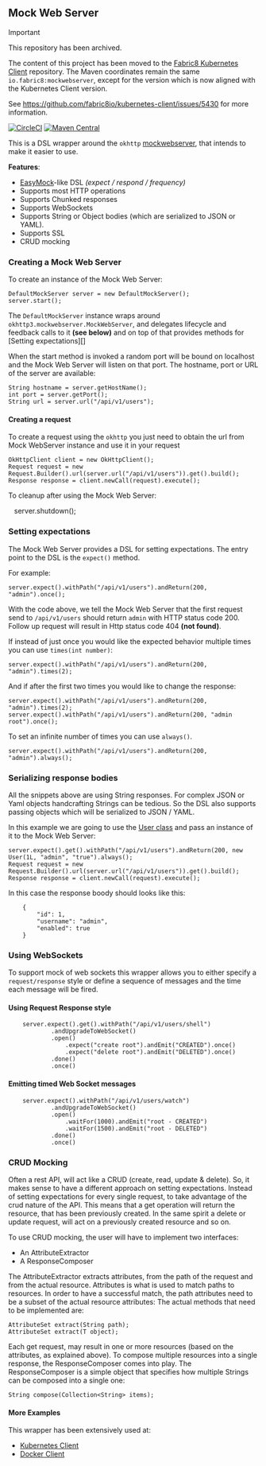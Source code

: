 Mock Web Server
---------------



> [!IMPORTANT]
> This repository has been archived.
> 
> The content of this project has been moved to the [Fabric8 Kubernetes Client](https://github.com/fabric8io/kubernetes-client) repository.
> The Maven coordinates remain the same `io.fabric8:mockwebserver`, except for the version which is now aligned with the Kubernetes Client version.
> 
> See https://github.com/fabric8io/kubernetes-client/issues/5430 for more information.



[![CircleCI](https://circleci.com/gh/fabric8io/mockwebserver.svg?style=svg)](https://circleci.com/gh/fabric8io/mockwebserver)
[![Maven Central](https://maven-badges.herokuapp.com/maven-central/io.fabric8/mockwebserver/badge.svg?style=flat)](https://maven-badges.herokuapp.com/maven-central/io.fabric8/mockwebserver/)


This is a DSL wrapper around the ``okhttp`` [mockwebserver](https://github.com/square/okhttp/tree/master/mockwebserver), that intends to make it easier to use.

**Features**:

- [EasyMock](http://easymock.org)-like DSL *(expect / respond / frequency)*
- Supports most HTTP operations
- Supports Chunked responses
- Supports WebSockets
- Supports String or Object bodies (which are serialized to JSON or YAML).
- Supports SSL
- CRUD mocking

### Creating a Mock Web Server

To create an instance of the Mock Web Server:

    DefaultMockServer server = new DefaultMockServer();
    server.start();

The ``DefaultMockServer`` instance wraps around ``okhttp3.mockwebserver.MockWebServer``, and delegates lifecycle and feedback calls to it **(see below)** and on top of that provides methods for [Setting expectations][]

When the start method is invoked a random port will be bound on localhost and the Mock Web Server will listen on that port. The hostname, port or URL of the server are available:

    String hostname = server.getHostName();
    int port = server.getPort();
    String url = server.url("/api/v1/users");

#### Creating a request

To create a request using the ``okhttp`` you just need to obtain the url from Mock WebServer instance and use it in your request

    OkHttpClient client = new OkHttpClient();
    Request request = new Request.Builder().url(server.url("/api/v1/users")).get().build();
    Response response = client.newCall(request).execute();

To cleanup after using the Mock Web Server:

    server.shutdown();

### Setting expectations ###

The Mock Web Server provides a DSL for setting expectations. The entry point to the DSL is the ``expect()`` method.

For example:

    server.expect().withPath("/api/v1/users").andReturn(200, "admin").once();

With the code above, we tell the Mock Web Server that the first request send to ``/api/v1/users`` should return ``admin`` with HTTP status code 200.
Follow up request will result in Http status code 404 **(not found)**.

If instead of just once you would like the expected behavior multiple times you can use ``times(int number)``:

    server.expect().withPath("/api/v1/users").andReturn(200, "admin").times(2);

And if after the first two times you would like to change the response:

    server.expect().withPath("/api/v1/users").andReturn(200, "admin").times(2);
    server.expect().withPath("/api/v1/users").andReturn(200, "admin root").once();

To set an infinite number of times you can use ``always()``.

    server.expect().withPath("/api/v1/users").andReturn(200, "admin").always();


### Serializing response bodies ###

All the snippets above are using String responses. For complex JSON or Yaml objects handcrafting Strings can be tedious. So the DSL also supports passing objects which will be serialized to JSON / YAML.

In this example we are going to use the [User class](src/test/groovy/io/fabric8/mockwebserver/User.groovy) and pass an instance of it to the Mock Web Server:

    server.expect().get().withPath("/api/v1/users").andReturn(200, new User(1L, "admin", "true").always();
    Request request = new Request.Builder().url(server.url("/api/v1/users")).get().build();
    Response response = client.newCall(request).execute();

In this case the response boody should looks like this:

        {
            "id": 1,
            "username": "admin",
            "enabled": true
        }

### Using WebSockets ###

To support mock of web sockets this wrapper allows you to either specify a ``request/response`` style or define a sequence of messages and the time each message will be fired.

#### Using Request Response style ####

        server.expect().get().withPath("/api/v1/users/shell")
                .andUpgradeToWebSocket()
                .open()
                    .expect("create root").andEmit("CREATED").once()
                    .expect("delete root").andEmit("DELETED").once()
                .done()
                .once()

#### Emitting timed Web Socket messages ####

        server.expect().withPath("/api/v1/users/watch")
                .andUpgradeToWebSocket()
                .open()
                    .waitFor(1000).andEmit("root - CREATED")
                    .waitFor(1500).andEmit("root - DELETED")
                .done()
                .once()

### CRUD Mocking ###

Often a rest API, will act like a CRUD (create, read, update & delete). So, it makes sense to have a different approach on setting expectations. 
Instead of setting expectations for every single request, to take advantage of the crud nature of the API. This means that a get operation will return the resource, that has been previously created.
In the same spirit a delete or update request, will act on a previously created resource and so on.

To use CRUD mocking, the user will have to implement two interfaces:

- An AttributeExtractor
- A ResponseComposer

The AttributeExtractor extracts attributes, from the path of the request and from the actual resource. Attributes is what is used to match paths to resources.
In order to have a successful match, the path attributes need to be a subset of the actual resource attributes:
The actual methods that need to be implemented are:

    AttributeSet extract(String path);
    AttributeSet extract(T object);


Each get request, may result in one or more resources (based on the attributes, as explained above). To compose multiple resources into a single response, the ResponseComposer comes into play.
The ResponseComposer is a simple object that specifies how multiple Strings can be composed into a single one:

    String compose(Collection<String> items);


#### More Examples ####

This wrapper has been extensively used at:

- [Kubernetes Client](https://github.com/fabric8io/kubernetes-client)
- [Docker Client](https://github.com/fabric8io/docker-client)

